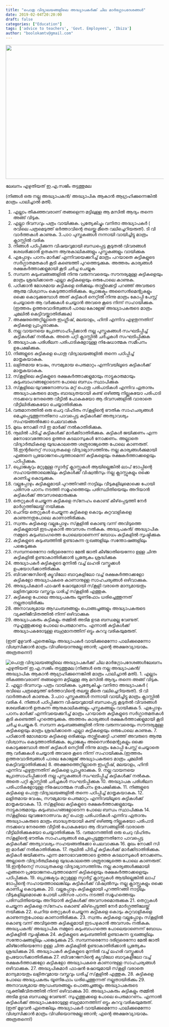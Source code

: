 ```yaml
---
title: "പൊതു വിദ്യാലയങ്ങളിലെ അദ്ധ്യാപകര്‍ക്ക് ചില മാര്‍ഗ്ഗോപദേശങ്ങള്‍"
date: 2019-02-04T20:20:00
draft: false
categories: ["Education"]
tags: ['advice to teachers', 'Govt. Employees', 'Ibiza']
author: "boolokamtv@gmail.com"
---
```


<img class="aligncenter size-full wp-image-226681" src="https://cdn.boolokam.com/articles/2017/12/teacher.jpg" alt="" width="700" height="426" />

ലേഖനം എഴുതിയത് ഇ.എ.സജിം തട്ടത്തുമല

(നിങ്ങള്‍ ഒരു നല്ല അദ്ധ്യാപകന്‍/ അദ്ധ്യാപിക ആകാന്‍ ആഗ്രഹിക്കുന്നെങ്കില്‍ മാത്രം പാലിച്ചാല്‍ മതി).

1. എല്ലാം തികഞ്ഞവരാണ് തങ്ങളെന്ന മട്ടിലുള്ള ആ മസില്‍ ആദ്യം തന്നെ അങ്ങ് വിടുക.
2. എല്ലാ ദിവസവും പത്രം വായിക്കുക. പ്രത്യേകിച്ചും വനിതാ അദ്ധ്യാപകര്‍ ( രവിലെ പത്രമെടുത്ത് ഭര്‍ത്താവിന്റെ തലയ്ക്കു മീതെ വലിച്ചെറിയരുത്). ടി വി വാര്‍ത്തകള്‍ കാണുക.
3.പാഠ പുസ്തകങ്ങള്‍ നന്നായി വായിച്ചിട്ടു മാത്രം ക്ലാസ്സില്‍ വരിക
4. നിങ്ങള്‍ പഠിപ്പിക്കുന്ന വിഷയവുമായി ബന്ധപ്പെട്ട കൂടുതല്‍ വിവരങ്ങള്‍ ശേഖരിക്കാന്‍ ഉതകുന്ന ആനുകാലികങ്ങളും പുസ്തകങ്ങളും വായിക്കുക
5. എപ്പോഴും പഠനം മാര്‍ക്ക് എന്നിവയെക്കുറിച്ച് മാത്രം പറയാതെ കുട്ടികളുടെ സര്‍ഗ്ഗാതമതകള്‍ കൂടി കണ്ടെത്തി പുറത്തെടുക്കുക. അത്തരം കാര്യങ്ങള്‍ രക്ഷകര്‍ത്താക്കളുമായി കൂടി ചര്‍ച്ച ചെയ്യുക
6. സമ്പന്ന കുടുംബങ്ങങ്ങളില്‍ നിന്നു വരുന്നവരെയും സൗന്ദര്യമുള്ള കുട്ടികളെയും മാത്രം ശ്രദ്ധിക്കാതെ എല്ലാ കുട്ടികളെയും ഒരുപോലെ കാണുക.
7. പഠിക്കാന്‍ മോശമായ കുട്ടികളെ ഒരിക്കലും താഴ്ത്തിക്കെട്ടി പറഞ്ഞ് അവരുടെ ആത്മ വിശ്വാസം കെടുത്താതിരിക്കുക.
പ്രോജക്ടും അസൈന്‍മെന്റുകളും ഒക്കെ കൊടുക്കുമ്പോള്‍ അത് കുട്ടികള്‍ നെറ്റില്‍ നിന്നു മാത്രം കോപ്പി പേസ്റ്റ് ചെയ്യാതെ ആ വര്‍ക്കുകള്‍ ചെയ്യാന്‍ അവരെ കൂടെ നിന്ന് സഹായിക്കുക.(ഇത്തരം ഉത്തരവാദിത്വങ്ങള്‍ പാരല കോളേജ് അദ്ധ്യാപകരുടെ മാത്രം ചുമലില്‍ കെട്ടിവയ്ക്കാതിരിക്കുക)
8. അക്ഷരത്തെറ്റില്ലാതെ ഇംഗ്ലീഷ്, മലയാളം, ഹിന്ദി എന്നിവ എഴുതുന്നതിന് കുട്ടികളെ പ്രാപ്തരാക്കുക.
9. നല്ല വായനയെ പ്രോത്സാഹിപ്പിക്കാന്‍ നല്ല പുസ്തകങ്ങള്‍ സംഘടിപ്പിച്ച് കുട്ടികള്‍ക്ക് നല്‍കുക. അതെ പറ്റി ക്ലാസ്സില്‍ ചര്‍ച്ചകള്‍ സംഘടിപ്പിക്കുക
10. അദ്ധ്യാപക പരിശീലന പരിപാടികളോടുള്ള നിഷേധാത്മക സമീപനം ഉപേക്ഷിക്കുക.
11. നിങ്ങളുടെ കുട്ടികളെ പൊതു വിദ്യാലയങ്ങളില്‍ തന്നെ പഠിപ്പിച്ച് മാതൃകയാകുക.
12. ലളിതമായ വേഷം, സൗമ്യമായ പെരുമാറ്റം എന്നിവയിലൂടെ കുട്ടികള്‍ക്ക് മാതൃകയാകുക.
13. സ്‌കൂളിലെ കുട്ടികളുടെ രക്ഷകര്‍ത്താക്കളുമായും നാട്ടുകാരുമായും കുടുംബാംഗങ്ങളോടെന്ന പോലെ ബന്ധം സ്ഥാപിക്കുക
14. സ്‌കൂളിലെ യുവജനോത്സവം മറ്റ് പൊതു പരിപാടികള്‍ എന്നിവ ഏതാനും അദ്ധ്യാപകരുടെ മാത്രം ബാദ്ധ്യതയായി കണ്ട് ഒഴിഞ്ഞു നില്ക്കുകയോ പരിപാടി നടക്കവെ നേരത്തെ വീട്ടില്‍ പോകുകയോ ആ ദിവസങ്ങളില്‍ വാരാതെ വീട്ടിലിരിക്കുകയോ ചെയ്യാതിരിക്കുക
15. വരുമാനത്തില്‍ ഒരു ചെറു വിഹിതം സ്‌കൂളിന്റെ ഭൗതിക സാഹചര്യങ്ങള്‍ മെച്ചപ്പെടുത്തുന്നതിനോ പാവപ്പെട്ട കുട്ടികള്‍ക്ക് അത്യാവശ്യം സഹയങ്ങല്‍ക്കോ ചെലവാക്കുക
16. മുഖം നോക്കി സി ഇ മാര്‍ക്ക് നല്‍കാതിരിക്കുക.
17. നൂലില്‍ പിടിച്ച് കുട്ടികള്‍ക്ക് മാര്‍ക്കിടാതിരിക്കുക. കുട്ടികള്‍ ജയിക്കണം എന്ന മനോഭാവത്തോടെ ഉത്തര കടലാസുകള്‍ നോക്കണം. അല്ലാതെ വിദ്യാര്‍ത്ഥികളെ യുദ്ധകാലത്തെ ശത്രുരാജ്യത്തെ പോലെ കാണരുത്.
18.ഇന്റര്‍നെറ്റ് സാധ്യതകളെ വിദ്യാഭ്യാസത്തിനും നല്ല കാര്യങ്ങള്‍ക്കുമായി എങ്ങനെ പ്രയോജനപെടുത്താമെന്ന് കുട്ടികളെയും രക്ഷകര്‍ത്താക്കളെയും പഠിപ്പിക്കുക.
19. പ്രൊജക്ടറും മറ്റുമുള്ള സ്മാര്‍ട്ട് ക്ലാസ്സുകള്‍ ആയില്ലെങ്കില്‍ ലാപ് ടോപ്പിന്റെ സഹായത്താലെങ്കിലും കുട്ടികള്‍ക്ക് വിഷ്വല്‍സും നല്ല ക്ലാസ്സുകളും ഒക്കെ കാണിച്ചു കൊടുക്കുക.
20. വല്ലപ്പോഴും കുട്ടികളുമായി പുറത്തിറങ്ങി നാട്ടിലും വീടുകളിലുമൊക്കെ പോയി പരിസര പഠനം നടത്തി സമൂഹത്തെയും പരിസ്ഥിതിയെയും അറിയാന്‍ കുട്ടികള്‍ക്ക് അവസരമൊരുക്കുക
21. തെറ്റുകള്‍ ചെയ്യുന്ന കുട്ടികളെ സ്‌നേഹം കൊണ്ട് കീഴ്‌പ്പെടുത്തി നേര്‍ മാര്‍ഗ്ഗത്തിലേയ്ക്ക് നയിക്കുക
22. ചെറിയ തെറ്റുകള്‍ ചെയ്യുന്ന കുട്ടികളെ കൊടും കുറ്റവാളികളെ കാണുന്നതുപോലെ കാണാതിരിക്കുക.
23. സ്വന്തം കുട്ടികളെ വല്ലപ്പോഴും സ്‌കൂളില്‍ കൊണ്ടു വന്ന് അവിടുത്തെ കുട്ടികളുമായി ഇടപഴുകാന്‍ അവസരം നല്‍കുക. അദ്ധ്യപകന്‍/ അദ്ധ്യാപിക നമ്മുടെ കുടുംബാംഗത്തെ പോലെയാണെന്ന് ബോധം കുട്ടികളില്‍ സൃഷ്ടിക്കുക
24. കുട്ടികളുടെ കുടുംബത്തില്‍ ഉണ്ടാകുന്ന ദു;ഖങ്ങളിലും സന്തോഷങ്ങളിലും പങ്കെടുക്കുക
25. സമ്പന്നരെന്നോ ദരിദ്രരെന്നോ മേല്‍ ജാതി കീഴ്ജാതിയെന്നോ ഉള്ള ചിന്ത കുട്ടികളില്‍ ഉണ്ടാകാതിരിക്കാന്‍ പ്രത്യേകം ശ്രദ്ധിക്കുക
26. അദ്ധ്യാപകര്‍ കുട്ടികളുടെ മുന്നില്‍ വച്ച് ലഹരി വസ്തുക്കള്‍ ഉപയോഗിക്കാതിരിക്കുക
27. ബിവറേജസിന്റെ ക്യൂവിലോ ബാറുകളിലോ വച്ച് രക്ഷകര്‍ത്താക്കളോ കുട്ടികളോ അദ്ധ്യാപകരെ കാണാനുള്ള സാഹചര്യങ്ങള്‍ ഒഴിവാക്കുക.
27. അദ്ധ്യപികമാര്‍ ഫാഷന്‍ ഷോയുമായി സ്‌കൂളി വരാതെ മാന്യമായതും ലളിതവുമായ വസ്ത്രവും ധരിച്ച് സ്‌കൂളില്‍ എത്തുക.
28. കുട്ടികളെ പോലെ അദ്ധ്യപകരും യൂണിഫോം ധരിച്ചെത്തുന്നത് നല്ലതായിരിക്കും
29. അനാവശ്യമായ ആഡംബരങ്ങളും പൊങ്ങച്ചങ്ങളും അദ്ധ്യാപകരുടെ വ്യക്തിജീവിതത്തില്‍ നിന്ന് ഒഴിവാക്കുക
30. അദ്ധ്യാപകരും കുട്ടികളും തമ്മില്‍ അടിമ ഉടമ ബന്ധമല്ല വേണ്ടത്. സുഹൃത്തുക്കളെ പോലെ പെരുമാറണം. എന്നാല്‍ കുട്ടികള്‍ക്ക് അദ്ധ്യാപകരോടുള്ള ബഹുമാനത്തിന് ഒട്ടും കുറവു വരികയുമരുത്.

(ഇത് മുഴുവന്‍ ഏതെങ്കിലും അദ്ധ്യാപകര്‍ വായിക്കുമെന്നോ പാലിക്കുമെന്നോ വിശ്വസിക്കാന്‍ മാത്രം വിഢിയൊന്നുമല്ല ഞാന്‍; എന്റെ അക്ഷരവ്യായാമം. അത്രതന്നെ!)


![പൊതു വിദ്യാലയങ്ങളിലെ അദ്ധ്യാപകര്‍ക്ക് ചില മാര്‍ഗ്ഗോപദേശങ്ങള്‍](https://cdn.boolokam.com/articles/2017/12/teacher.jpg)ലേഖനം എഴുതിയത് ഇ.എ.സജിം തട്ടത്തുമല (നിങ്ങള്‍ ഒരു നല്ല അദ്ധ്യാപകന്‍/ അദ്ധ്യാപിക ആകാന്‍ ആഗ്രഹിക്കുന്നെങ്കില്‍ മാത്രം പാലിച്ചാല്‍ മതി). 1\. എല്ലാം തികഞ്ഞവരാണ് തങ്ങളെന്ന മട്ടിലുള്ള ആ മസില്‍ ആദ്യം തന്നെ അങ്ങ് വിടുക. 2\. എല്ലാ ദിവസവും പത്രം വായിക്കുക. പ്രത്യേകിച്ചും വനിതാ അദ്ധ്യാപകര്‍ ( രവിലെ പത്രമെടുത്ത് ഭര്‍ത്താവിന്റെ തലയ്ക്കു മീതെ വലിച്ചെറിയരുത്). ടി വി വാര്‍ത്തകള്‍ കാണുക. 3.പാഠ പുസ്തകങ്ങള്‍ നന്നായി വായിച്ചിട്ടു മാത്രം ക്ലാസ്സില്‍ വരിക 4\. നിങ്ങള്‍ പഠിപ്പിക്കുന്ന വിഷയവുമായി ബന്ധപ്പെട്ട കൂടുതല്‍ വിവരങ്ങള്‍ ശേഖരിക്കാന്‍ ഉതകുന്ന ആനുകാലികങ്ങളും പുസ്തകങ്ങളും വായിക്കുക 5\. എപ്പോഴും പഠനം മാര്‍ക്ക് എന്നിവയെക്കുറിച്ച് മാത്രം പറയാതെ കുട്ടികളുടെ സര്‍ഗ്ഗാതമതകള്‍ കൂടി കണ്ടെത്തി പുറത്തെടുക്കുക. അത്തരം കാര്യങ്ങള്‍ രക്ഷകര്‍ത്താക്കളുമായി കൂടി ചര്‍ച്ച ചെയ്യുക 6\. സമ്പന്ന കുടുംബങ്ങങ്ങളില്‍ നിന്നു വരുന്നവരെയും സൗന്ദര്യമുള്ള കുട്ടികളെയും മാത്രം ശ്രദ്ധിക്കാതെ എല്ലാ കുട്ടികളെയും ഒരുപോലെ കാണുക. 7\. പഠിക്കാന്‍ മോശമായ കുട്ടികളെ ഒരിക്കലും താഴ്ത്തിക്കെട്ടി പറഞ്ഞ് അവരുടെ ആത്മ വിശ്വാസം കെടുത്താതിരിക്കുക. പ്രോജക്ടും അസൈന്‍മെന്റുകളും ഒക്കെ കൊടുക്കുമ്പോള്‍ അത് കുട്ടികള്‍ നെറ്റില്‍ നിന്നു മാത്രം കോപ്പി പേസ്റ്റ് ചെയ്യാതെ ആ വര്‍ക്കുകള്‍ ചെയ്യാന്‍ അവരെ കൂടെ നിന്ന് സഹായിക്കുക.(ഇത്തരം ഉത്തരവാദിത്വങ്ങള്‍ പാരല കോളേജ് അദ്ധ്യാപകരുടെ മാത്രം ചുമലില്‍ കെട്ടിവയ്ക്കാതിരിക്കുക) 8\. അക്ഷരത്തെറ്റില്ലാതെ ഇംഗ്ലീഷ്, മലയാളം, ഹിന്ദി എന്നിവ എഴുതുന്നതിന് കുട്ടികളെ പ്രാപ്തരാക്കുക. 9\. നല്ല വായനയെ പ്രോത്സാഹിപ്പിക്കാന്‍ നല്ല പുസ്തകങ്ങള്‍ സംഘടിപ്പിച്ച് കുട്ടികള്‍ക്ക് നല്‍കുക. അതെ പറ്റി ക്ലാസ്സില്‍ ചര്‍ച്ചകള്‍ സംഘടിപ്പിക്കുക 10\. അദ്ധ്യാപക പരിശീലന പരിപാടികളോടുള്ള നിഷേധാത്മക സമീപനം ഉപേക്ഷിക്കുക. 11\. നിങ്ങളുടെ കുട്ടികളെ പൊതു വിദ്യാലയങ്ങളില്‍ തന്നെ പഠിപ്പിച്ച് മാതൃകയാകുക. 12\. ലളിതമായ വേഷം, സൗമ്യമായ പെരുമാറ്റം എന്നിവയിലൂടെ കുട്ടികള്‍ക്ക് മാതൃകയാകുക. 13\. സ്‌കൂളിലെ കുട്ടികളുടെ രക്ഷകര്‍ത്താക്കളുമായും നാട്ടുകാരുമായും കുടുംബാംഗങ്ങളോടെന്ന പോലെ ബന്ധം സ്ഥാപിക്കുക 14\. സ്‌കൂളിലെ യുവജനോത്സവം മറ്റ് പൊതു പരിപാടികള്‍ എന്നിവ ഏതാനും അദ്ധ്യാപകരുടെ മാത്രം ബാദ്ധ്യതയായി കണ്ട് ഒഴിഞ്ഞു നില്ക്കുകയോ പരിപാടി നടക്കവെ നേരത്തെ വീട്ടില്‍ പോകുകയോ ആ ദിവസങ്ങളില്‍ വാരാതെ വീട്ടിലിരിക്കുകയോ ചെയ്യാതിരിക്കുക 15\. വരുമാനത്തില്‍ ഒരു ചെറു വിഹിതം സ്‌കൂളിന്റെ ഭൗതിക സാഹചര്യങ്ങള്‍ മെച്ചപ്പെടുത്തുന്നതിനോ പാവപ്പെട്ട കുട്ടികള്‍ക്ക് അത്യാവശ്യം സഹയങ്ങല്‍ക്കോ ചെലവാക്കുക 16\. മുഖം നോക്കി സി ഇ മാര്‍ക്ക് നല്‍കാതിരിക്കുക. 17\. നൂലില്‍ പിടിച്ച് കുട്ടികള്‍ക്ക് മാര്‍ക്കിടാതിരിക്കുക. കുട്ടികള്‍ ജയിക്കണം എന്ന മനോഭാവത്തോടെ ഉത്തര കടലാസുകള്‍ നോക്കണം. അല്ലാതെ വിദ്യാര്‍ത്ഥികളെ യുദ്ധകാലത്തെ ശത്രുരാജ്യത്തെ പോലെ കാണരുത്. 18.ഇന്റര്‍നെറ്റ് സാധ്യതകളെ വിദ്യാഭ്യാസത്തിനും നല്ല കാര്യങ്ങള്‍ക്കുമായി എങ്ങനെ പ്രയോജനപെടുത്താമെന്ന് കുട്ടികളെയും രക്ഷകര്‍ത്താക്കളെയും പഠിപ്പിക്കുക. 19\. പ്രൊജക്ടറും മറ്റുമുള്ള സ്മാര്‍ട്ട് ക്ലാസ്സുകള്‍ ആയില്ലെങ്കില്‍ ലാപ് ടോപ്പിന്റെ സഹായത്താലെങ്കിലും കുട്ടികള്‍ക്ക് വിഷ്വല്‍സും നല്ല ക്ലാസ്സുകളും ഒക്കെ കാണിച്ചു കൊടുക്കുക. 20\. വല്ലപ്പോഴും കുട്ടികളുമായി പുറത്തിറങ്ങി നാട്ടിലും വീടുകളിലുമൊക്കെ പോയി പരിസര പഠനം നടത്തി സമൂഹത്തെയും പരിസ്ഥിതിയെയും അറിയാന്‍ കുട്ടികള്‍ക്ക് അവസരമൊരുക്കുക 21\. തെറ്റുകള്‍ ചെയ്യുന്ന കുട്ടികളെ സ്‌നേഹം കൊണ്ട് കീഴ്‌പ്പെടുത്തി നേര്‍ മാര്‍ഗ്ഗത്തിലേയ്ക്ക് നയിക്കുക 22\. ചെറിയ തെറ്റുകള്‍ ചെയ്യുന്ന കുട്ടികളെ കൊടും കുറ്റവാളികളെ കാണുന്നതുപോലെ കാണാതിരിക്കുക. 23\. സ്വന്തം കുട്ടികളെ വല്ലപ്പോഴും സ്‌കൂളില്‍ കൊണ്ടു വന്ന് അവിടുത്തെ കുട്ടികളുമായി ഇടപഴുകാന്‍ അവസരം നല്‍കുക. അദ്ധ്യപകന്‍/ അദ്ധ്യാപിക നമ്മുടെ കുടുംബാംഗത്തെ പോലെയാണെന്ന് ബോധം കുട്ടികളില്‍ സൃഷ്ടിക്കുക 24\. കുട്ടികളുടെ കുടുംബത്തില്‍ ഉണ്ടാകുന്ന ദു;ഖങ്ങളിലും സന്തോഷങ്ങളിലും പങ്കെടുക്കുക 25\. സമ്പന്നരെന്നോ ദരിദ്രരെന്നോ മേല്‍ ജാതി കീഴ്ജാതിയെന്നോ ഉള്ള ചിന്ത കുട്ടികളില്‍ ഉണ്ടാകാതിരിക്കാന്‍ പ്രത്യേകം ശ്രദ്ധിക്കുക 26\. അദ്ധ്യാപകര്‍ കുട്ടികളുടെ മുന്നില്‍ വച്ച് ലഹരി വസ്തുക്കള്‍ ഉപയോഗിക്കാതിരിക്കുക 27\. ബിവറേജസിന്റെ ക്യൂവിലോ ബാറുകളിലോ വച്ച് രക്ഷകര്‍ത്താക്കളോ കുട്ടികളോ അദ്ധ്യാപകരെ കാണാനുള്ള സാഹചര്യങ്ങള്‍ ഒഴിവാക്കുക. 27\. അദ്ധ്യപികമാര്‍ ഫാഷന്‍ ഷോയുമായി സ്‌കൂളി വരാതെ മാന്യമായതും ലളിതവുമായ വസ്ത്രവും ധരിച്ച് സ്‌കൂളില്‍ എത്തുക. 28\. കുട്ടികളെ പോലെ അദ്ധ്യപകരും യൂണിഫോം ധരിച്ചെത്തുന്നത് നല്ലതായിരിക്കും 29\. അനാവശ്യമായ ആഡംബരങ്ങളും പൊങ്ങച്ചങ്ങളും അദ്ധ്യാപകരുടെ വ്യക്തിജീവിതത്തില്‍ നിന്ന് ഒഴിവാക്കുക 30\. അദ്ധ്യാപകരും കുട്ടികളും തമ്മില്‍ അടിമ ഉടമ ബന്ധമല്ല വേണ്ടത്. സുഹൃത്തുക്കളെ പോലെ പെരുമാറണം. എന്നാല്‍ കുട്ടികള്‍ക്ക് അദ്ധ്യാപകരോടുള്ള ബഹുമാനത്തിന് ഒട്ടും കുറവു വരികയുമരുത്. (ഇത് മുഴുവന്‍ ഏതെങ്കിലും അദ്ധ്യാപകര്‍ വായിക്കുമെന്നോ പാലിക്കുമെന്നോ വിശ്വസിക്കാന്‍ മാത്രം വിഢിയൊന്നുമല്ല ഞാന്‍; എന്റെ അക്ഷരവ്യായാമം. അത്രതന്നെ!)
